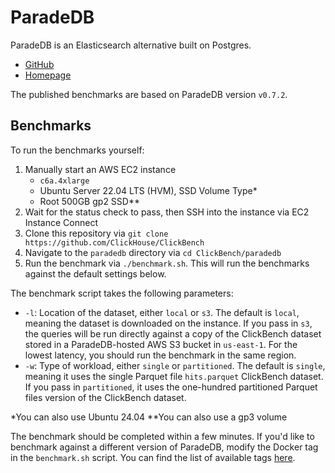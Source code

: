 # ParadeDB

ParadeDB is an Elasticsearch alternative built on Postgres.

- [GitHub](https://github.com/paradedb/paradedb)
- [Homepage](https://paradedb.com)

The published benchmarks are based on ParadeDB version `v0.7.2`.

## Benchmarks

To run the benchmarks yourself:

1. Manually start an AWS EC2 instance
   - `c6a.4xlarge`
   - Ubuntu Server 22.04 LTS (HVM), SSD Volume Type\*
   - Root 500GB gp2 SSD\*\*
2. Wait for the status check to pass, then SSH into the instance via EC2 Instance Connect
3. Clone this repository via `git clone https://github.com/ClickHouse/ClickBench`
4. Navigate to the `paradedb` directory via `cd ClickBench/paradedb`
5. Run the benchmark via `./benchmark.sh`. This will run the benchmarks against the default settings below.

The benchmark script takes the following parameters:

- `-l`: Location of the dataset, either `local` or `s3`. The default is `local`, meaning the dataset is downloaded on the instance. If you pass in `s3`, the queries will be run directly against a copy of the ClickBench dataset stored in a ParadeDB-hosted AWS S3 bucket in `us-east-1`. For the lowest latency, you should run the benchmark in the same region.
- `-w`: Type of workload, either `single` or `partitioned`. The default is `single`, meaning it uses the single Parquet file `hits.parquet` ClickBench dataset. If you pass in `partitioned`, it uses the one-hundred partitioned Parquet files version of the ClickBench dataset.

\*You can also use Ubuntu 24.04
\*\*You can also use a gp3 volume

The benchmark should be completed within a few minutes. If you'd like to benchmark against a different version of ParadeDB, modify the Docker tag in the `benchmark.sh` script. You can find the list of available tags [here](https://hub.docker.com/r/paradedb/paradedb/tags).
